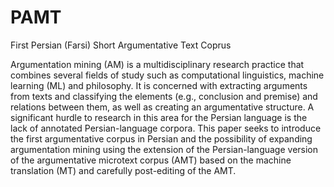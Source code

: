 # PAMT
First Persian (Farsi) Short Argumentative Text Coprus 


Argumentation mining (AM) is a multidisciplinary research practice that combines several fields of study such as computational
linguistics, machine learning (ML) and philosophy. It is concerned with extracting arguments from texts and classifying
the elements (e.g., conclusion and premise) and relations between them, as well as creating an argumentative structure. A
significant hurdle to research in this area for the Persian language is the lack of annotated Persian-language corpora. This paper
seeks to introduce the first argumentative corpus in Persian and the possibility of expanding argumentation mining using the
extension of the Persian-language version of the argumentative microtext corpus (AMT) based on the machine translation (MT)
and carefully post-editing of the AMT. 
